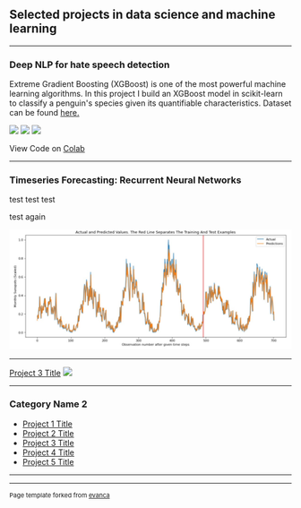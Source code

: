 ## Selected projects in data science and machine learning

---

### Deep NLP for hate speech detection

Extreme Gradient Boosting (XGBoost) is one of the most powerful machine learning algorithms. In this project I build an XGBoost model in scikit-learn to classify a penguin's species given its quantifiable characteristics. Dataset can be found [here.](https://colab.research.google.com/drive/1OkmLUBJBocbNV9gbZxzYgYgvYsj324zU)  

[![](https://img.shields.io/badge/Python-white?logo=Python)](#) [![](https://img.shields.io/badge/Jupyter-white?logo=Jupyter)](#) [![](https://img.shields.io/badge/PyTorch-white?logo=pytorch)](#) 

View Code on [Colab](https://colab.research.google.com/drive/1OkmLUBJBocbNV9gbZxzYgYgvYsj324zU)


---
### Timeseries Forecasting: Recurrent Neural Networks
test test test

test again 

<img src="images/RNN_Sunspots.jpg?raw=true"/>

---
[Project 3 Title](http://example.com/)
<img src="images/dummy_thumbnail.jpg?raw=true"/>

---

### Category Name 2

- [Project 1 Title](http://example.com/)
- [Project 2 Title](http://example.com/)
- [Project 3 Title](http://example.com/)
- [Project 4 Title](http://example.com/)
- [Project 5 Title](http://example.com/)

---




---
<p style="font-size:11px">Page template forked from <a href="https://github.com/evanca/quick-portfolio">evanca</a></p>
<!-- Remove above link if you don't want to attibute -->
